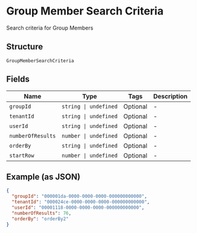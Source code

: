 
# Group Member Search Criteria

Search criteria for Group Members

## Structure

`GroupMemberSearchCriteria`

## Fields

| Name | Type | Tags | Description |
|  --- | --- | --- | --- |
| `groupId` | `string \| undefined` | Optional | - |
| `tenantId` | `string \| undefined` | Optional | - |
| `userId` | `string \| undefined` | Optional | - |
| `numberOfResults` | `number \| undefined` | Optional | - |
| `orderBy` | `string \| undefined` | Optional | - |
| `startRow` | `number \| undefined` | Optional | - |

## Example (as JSON)

```json
{
  "groupId": "000001da-0000-0000-0000-000000000000",
  "tenantId": "000024ce-0000-0000-0000-000000000000",
  "userId": "00001118-0000-0000-0000-000000000000",
  "numberOfResults": 76,
  "orderBy": "orderBy2"
}
```

